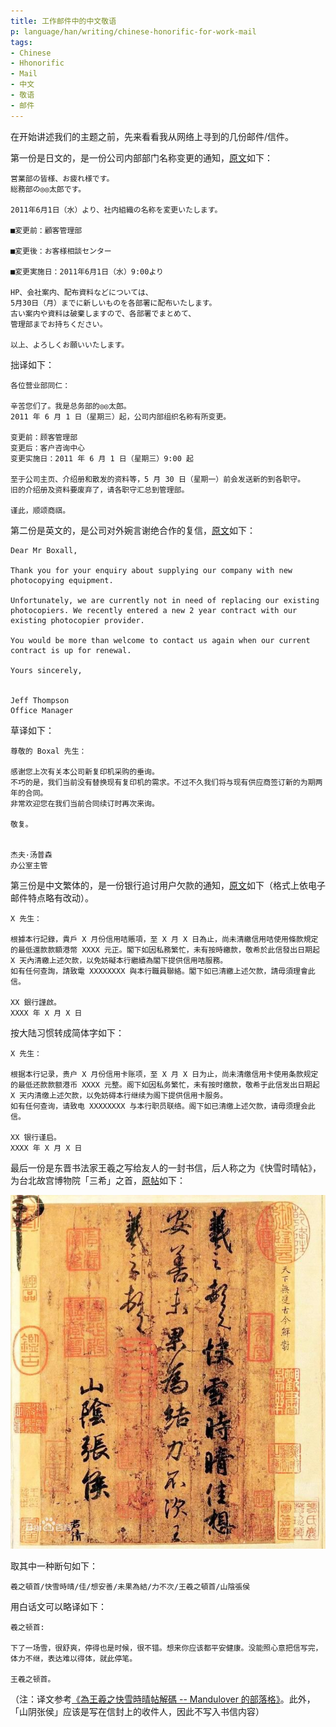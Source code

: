 ```yaml
---
title: 工作邮件中的中文敬语
p: language/han/writing/chinese-honorific-for-work-mail
tags:
- Chinese
- Hhonorific
- Mail
- 中文
- 敬语
- 邮件
---
```


在开始讲述我们的主题之前，先来看看我从网络上寻到的几份邮件/信件。

第一份是日文的，是一份公司内部部门名称变更的通知，[原文](https://business-mail.jp/example/753)如下：

```
営業部の皆様、お疲れ様です。
総務部の◎◎太郎です。

2011年6月1日（水）より、社内組織の名称を変更いたします。

■変更前：顧客管理部

■変更後：お客様相談センター

■変更実施日：2011年6月1日（水）9:00より

HP、会社案内、配布資料などについては、
5月30日（月）までに新しいものを各部署に配布いたします。
古い案内や資料は破棄しますので、各部署でまとめて、
管理部までお持ちください。

以上、よろしくお願いいたします。
```

拙译如下：

```
各位营业部同仁：

辛苦您们了。我是总务部的◎◎太郎。
2011 年 6 月 1 日（星期三）起，公司内部组织名称有所变更。

变更前：顾客管理部
变更后：客户咨询中心
变更实施日：2011 年 6 月 1 日（星期三）9:00 起

至于公司主页、介绍册和散发的资料等，5 月 30 日（星期一）前会发送新的到各职守。
旧的介绍册及资料要废弃了，请各职守汇总到管理部。

谨此，顺颂商祺。
```

第二份是英文的，是公司对外婉言谢绝合作的复信，[原文](http://www.blairenglish.com/exercises/emails/exercises/business-email-examples/business-email-examples.html)如下：
```
Dear Mr Boxall,

Thank you for your enquiry about supplying our company with new photocopying equipment.

Unfortunately, we are currently not in need of replacing our existing photocopiers. We recently entered a new 2 year contract with our existing photocopier provider.

You would be more than welcome to contact us again when our current contract is up for renewal.

Yours sincerely,


Jeff Thompson
Office Manager
```

草译如下：

```
尊敬的 Boxal 先生：

感谢您上次有关本公司新复印机采购的垂询。
不巧的是，我们当前没有替换现有复印机的需求。不过不久我们将与现有供应商签订新的为期两年的合同。
非常欢迎您在我们当前合同续订时再次来询。

敬复。


杰夫·汤普森
办公室主管
```

第三份是中文繁体的，是一份银行追讨用户欠款的通知，[原文](http://www.cuhk.edu.hk/ics/clrc/crcl_74/wong.pdf)如下（格式上依电子邮件特点略有改动）。

```
X 先生：

根據本行記錄，貴戶 X 月份信用咭賬項，至 X 月 X 日為止，尚未清繳信用咭使用條款規定的最低還款款額港幣 XXXX 元正。閣下如因私務繁忙，未有按時繳款，敬希於此信發出日期起 X 天內清繳上述欠款，以免妨礙本行繼續為閣下提供信用咭服務。
如有任何查詢，請致電 XXXXXXXX 與本行職員聯絡。閣下如已清繳上述欠款，請毋須理會此信。

XX 銀行謹啟。
XXXX 年 X 月 X 日
```

按大陆习惯转成简体字如下：

```
X 先生：

根据本行记录，贵户 X 月份信用卡账项，至 X 月 X 日为止，尚未清缴信用卡使用条款规定的最低还款款额港币 XXXX 元整。阁下如因私务繁忙，未有按时缴款，敬希于此信发出日期起 X 天内清缴上述欠款，以免妨碍本行继续为阁下提供信用卡服务。
如有任何查询，请致电 XXXXXXXX 与本行职员联络。阁下如已清缴上述欠款，请毋须理会此信。

XX 银行谨启。
XXXX 年 X 月 X 日
```

最后一份是东晋书法家王羲之写给友人的一封书信，后人称之为《快雪时晴帖》，为台北故宫博物院「三希」之首，[原帖](https://baike.baidu.com/item/%E5%BF%AB%E9%9B%AA%E6%97%B6%E6%99%B4%E5%B8%96/1247442)如下：

![快雪时晴帖](chinese-honorific-for-work-mail/快雪時晴帖.jpg)

取其中一种断句如下：

```
羲之頓首/快雪時晴/佳/想安善/未果為結/力不次/王羲之頓首/山陰張侯
```

用白话文可以略译如下：

```
羲之顿首:

下了一场雪，很舒爽，停得也是时候，很不错。想来你应该都平安健康。没能照心意把信写完，体力不继，表达难以得体，就此停笔。

王羲之顿首。
```

（注：译文参考[《為王羲之快雪時晴帖解碼 -- Mandulover 的部落格》](http://blog.udn.com/Mandulover/5585178)。此外，「山阴张侯」应该是写在信封上的收件人，因此不写入书信内容）

